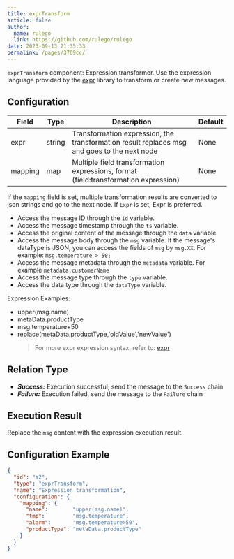 ```yaml
---
title: exprTransform
article: false
author: 
  name: rulego
  link: https://github.com/rulego/rulego
date: 2023-09-13 21:35:33
permalink: /pages/3769cc/
---
```


`exprTransform` component: Expression transformer. Use the expression language provided by the [expr](https://expr-lang.org/docs/language-definition) library to transform or create new messages.

## Configuration

| Field   | Type   | Description                                                                                 | Default |
|---------|--------|---------------------------------------------------------------------------------------------|---------|
| expr    | string | Transformation expression, the transformation result replaces msg and goes to the next node | None    |
| mapping | map    | Multiple field transformation expressions, format (field:transformation expression)         | None    |

If the `mapping` field is set, multiple transformation results are converted to json strings and go to the next node. If `Expr` is set, Expr is preferred.

- Access the message ID through the `id` variable.
- Access the message timestamp through the `ts` variable.
- Access the original content of the message through the `data` variable.
- Access the message body through the `msg` variable. If the message's dataType is JSON, you can access the fields of `msg` by `msg.XX`. For example: `msg.temperature > 50;`
- Access the message metadata through the `metadata` variable. For example `metadata.customerName`
- Access the message type through the `type` variable.
- Access the data type through the `dataType` variable.

Expression Examples:
- upper(msg.name)
- metaData.productType
- msg.temperature+50
- replace(metaData.productType,'oldValue','newValue')
  >For more expr expression syntax, refer to: [expr](https://expr-lang.org/docs/language-definition)

## Relation Type

- ***Success:*** Execution successful, send the message to the `Success` chain
- ***Failure:*** Execution failed, send the message to the `Failure` chain

## Execution Result

Replace the `msg` content with the expression execution result.

## Configuration Example

```json
{
  "id": "s2",
  "type": "exprTransform",
  "name": "Expression transformation",
  "configuration": {
    "mapping": {
      "name":        "upper(msg.name)",
      "tmp":         "msg.temperature",
      "alarm":       "msg.temperature>50",
      "productType": "metaData.productType"
    }
  }
}
```